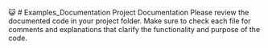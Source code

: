 😺 # Examples_Documentation
Project Documentation Please review the documented code in your project folder.  Make sure to check each file for comments and explanations that clarify the functionality and purpose of the code.
